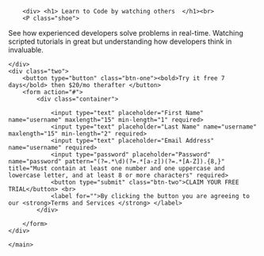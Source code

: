 <!DOCTYPE html>
<html lang="en">
<head>
    <meta charset="UTF-8">
    <meta http-equiv="X-UA-Compatible" content="IE=edge">
    <meta name="viewport" content="width=device-width, initial-scale=1.0">
    <link rel="preconnect" href="https://fonts.googleapis.com">
<link rel="preconnect" href="https://fonts.gstatic.com" crossorigin>
<link href="https://fonts.googleapis.com/css2?family=Poppins:wght@700&display=swap" rel="stylesheet">
    <link rel="stylesheet" href="style.css">
    <title>Responsive and Media Queries</title>
</head>
<body>
    <main class="main-bg">
<div class="main-form">
    <div class="one">

        <div> <h1> Learn to Code by watching others  </h1><br>
        <P class="shoe">
See how experienced developers solve problems in real-time. Watching scripted tutorials in great but understanding how developers think in invaluable.
</P>  </div>
        
    </div>
    <div class="two">
        <button type="button" class="btn-one"><bold>Try it free 7 days</bold> then $20/mo therafter </button>
        <form action="#">
            <div class="container">
                
                <input type="text" placeholder="First Name" name="username" maxlength="15" min-length="1" required>
                <input type="text" placeholder="Last Name" name="username" maxlength="15" min-length="2" required> 
                <input type="text" placeholder="Email Address" name="username" required> 
                <input type="password" placeholder="Password" name="password" pattern="(?=.*\d)(?=.*[a-z])(?=.*[A-Z]).{8,}" title="Must contain at least one number and one uppercase and lowercase letter, and at least 8 or more characters" required>  
                <button type="submit" class="btn-two">CLAIM YOUR FREE TRIAL</button> <br> 
                <label for="">By clicking the button you are agreeing to our <strong>Terms and Services </strong> </label>
            </div>
            
        </form>
    </div>
</div>

    </main>
</body>
</html>
